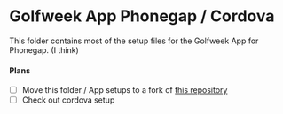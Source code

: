 # Golfweek App Phonegap / Cordova

This folder contains most of the setup files for the Golfweek App for Phonegap. (I think)

#### Plans
- [ ] Move this folder / App setups to a fork of [this repository](https://github.com/jason-s-davis/golfweek_app)
- [ ] Check out cordova setup
